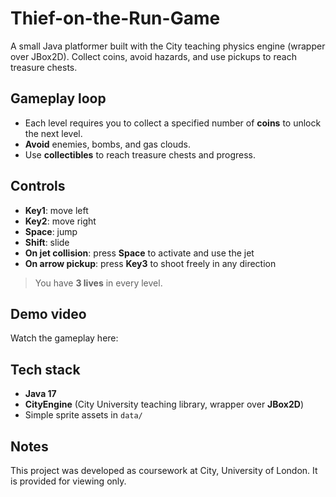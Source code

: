 # Thief-on-the-Run-Game
A small Java platformer built with the City teaching physics engine (wrapper over JBox2D). Collect coins, avoid hazards, and use pickups to reach treasure chests.

## Gameplay loop
- Each level requires you to collect a specified number of **coins** to unlock the next level.
- **Avoid** enemies, bombs, and gas clouds.
- Use **collectibles** to reach treasure chests and progress.

## Controls
- **Key1**: move left  
- **Key2**: move right  
- **Space**: jump  
- **Shift**: slide  
- **On jet collision**: press **Space** to activate and use the jet  
- **On arrow pickup**: press **Key3** to shoot freely in any direction

> You have **3 lives** in every level.

## Demo video
Watch the gameplay here:  


## Tech stack
- **Java 17**
- **CityEngine** (City University teaching library, wrapper over **JBox2D**)
- Simple sprite assets in `data/`

## Notes
This project was developed as coursework at City, University of London. It is provided for viewing only.
